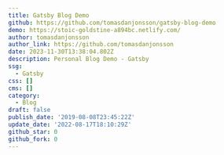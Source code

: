 ```yaml
---
title: Gatsby Blog Demo
github: https://github.com/tomasdanjonsson/gatsby-blog-demo
demo: https://stoic-goldstine-a894bc.netlify.com/
author: tomasdanjonsson
author_link: https://github.com/tomasdanjonsson
date: 2023-11-30T13:38:04.802Z
description: Personal Blog Demo - Gatsby
ssg:
  - Gatsby
css: []
cms: []
category:
  - Blog
draft: false
publish_date: '2019-08-08T23:45:22Z'
update_date: '2022-08-17T18:10:29Z'
github_star: 0
github_fork: 0
---
```


